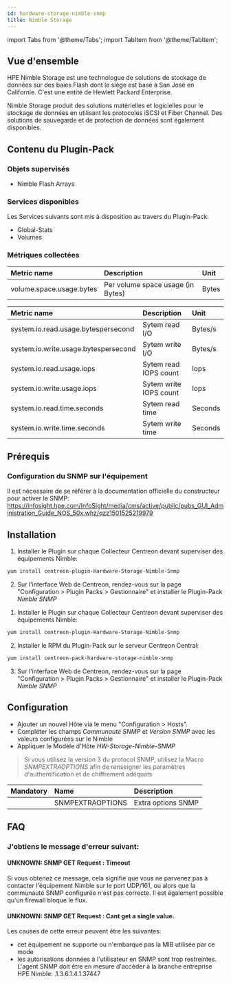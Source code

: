 ```yaml
---
id: hardware-storage-nimble-snmp
title: Nimble Storage
---
```

import Tabs from '@theme/Tabs';
import TabItem from '@theme/TabItem';

## Vue d'ensemble

HPE Nimble Storage est une technologue de solutions de stockage de données sur des baies Flash dont le siège est basé à San José en Californie. C'est une entité de Hewlett Packard Enterprise.

Nimble Storage produit des solutions matérielles et logicielles pour le stockage de données en utilisant les protocoles
iSCSI et Fiber Channel. Des solutions de sauvegarde et de protection de données sont également disponibles.

## Contenu du Plugin-Pack

### Objets supervisés

* Nimble Flash Arrays

### Services disponibles

Les Services suivants sont mis à disposition au travers du Plugin-Pack:

* Global-Stats
* Volumes

### Métriques collectées

<Tabs groupId="operating-systems">
<TabItem value="VolumeUsage" label="VolumeUsage">

| Metric name              | Description                       | Unit  |
| :----------------------- | :-------------------------------- | :---- |
| volume.space.usage.bytes | Per volume space usage (in Bytes) | Bytes |

</TabItem>
<TabItem value="GlobalStats" label="GlobalStats">

| Metric name                          | Description            | Unit    |
| :----------------------------------- | :--------------------- | :------ |
| system.io.read.usage.bytespersecond  | Sytem read I/O         | Bytes/s |
| system.io.write.usage.bytespersecond | Sytem write I/O        | Bytes/s |
| system.io.read.usage.iops            | Sytem read IOPS count  | Iops    |
| system.io.write.usage.iops           | Sytem write IOPS count | Iops    |
| system.io.read.time.seconds          | Sytem read time        | Seconds |
| system.io.write.time.seconds         | Sytem write time       | Seconds |

</TabItem>
</Tabs>

## Prérequis

### Configuration du SNMP sur l'équipement

Il est nécessaire de se référer à la documentation officielle du constructeur pour activer le SNMP:
https://infosight.hpe.com/InfoSight/media/cms/active/public/pubs_GUI_Administration_Guide_NOS_50x.whz/qzz1501525219979

## Installation

<Tabs groupId="operating-systems">
<TabItem value="Online IMP Licence & IT100 Editions" label="Online IMP Licence & IT100 Editions">

1. Installer le Plugin sur chaque Collecteur Centreon devant superviser des équipements Nimble:

```bash
yum install centreon-plugin-Hardware-Storage-Nimble-Snmp
```

2. Sur l'interface Web de Centreon, rendez-vous sur la page "Configuration > Plugin Packs > Gestionnaire" et installer le Plugin-Pack *Nimble SNMP*

</TabItem>
<TabItem value="Offline IMP License" label="Offline IMP License">

1. Installer le Plugin sur chaque Collecteur Centreon devant superviser des équipements Nimble:

```bash
yum install centreon-plugin-Hardware-Storage-Nimble-Snmp
```

2. Installer le RPM du Plugin-Pack sur le serveur Centreon Central:

```bash
yum install centreon-pack-hardware-storage-nimble-snmp
```

3. Sur l'interface Web de Centreon, rendez-vous sur la page "Configuration > Plugin Packs > Gestionnaire" et installer le Plugin-Pack *Nimble SNMP*

</TabItem>
</Tabs>

## Configuration

* Ajouter un nouvel Hôte via le menu "Configuration > Hosts".
* Compléter les champs *Communauté SNMP* et *Version SNMP* avec les valeurs configurées sur le Nimble
* Appliquer le Modèle d'Hôte *HW-Storage-Nimble-SNMP*

> Si vous utilisez la version 3 du protocol SNMP, utilisez la Macro *SNMPEXTRAOPTIONS* afin de renseigner les paramètres
> d'authentification et de chiffrement adéquats

| Mandatory | Name             | Description        |
| :-------- | :--------------- | :----------------- |
|           | SNMPEXTRAOPTIONS | Extra options SNMP |

## FAQ

### J'obtiens le message d'erreur suivant:

#### UNKNOWN: SNMP GET Request : Timeout

Si vous obtenez ce message, cela signifie que vous ne parvenez pas à contacter l'équipement Nimble sur le port UDP/161,
ou alors que la communauté SNMP configurée n'est pas correcte. Il est également possible qu'un firewall bloque le flux.

#### UNKNOWN: SNMP GET Request : Cant get a single value.

Les causes de cette erreur peuvent être les suivantes:
* cet équipement ne supporte ou n'embarque pas la MIB utilisée par ce mode
* les autorisations données à l'utilisateur en SNMP sont trop restreintes.
L'agent SNMP doit être en mesure d'accéder à la branche entreprise HPE Nimble: .1.3.6.1.4.1.37447
